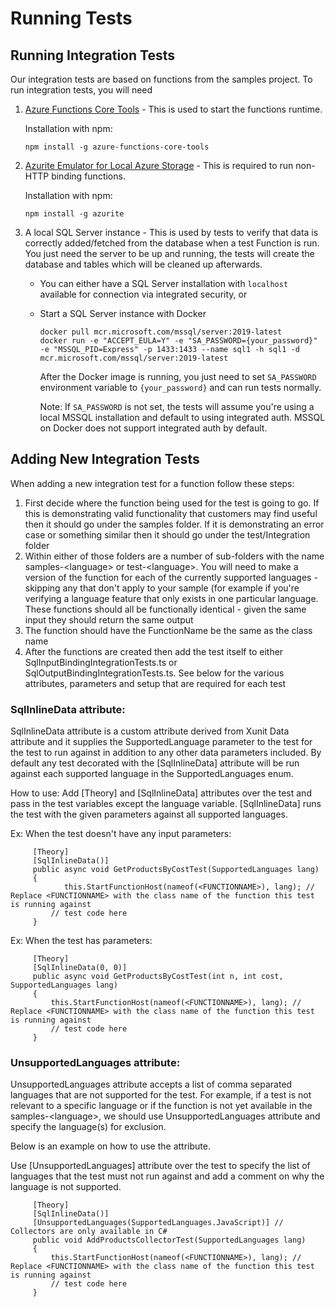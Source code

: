 # Running Tests

## Running Integration Tests
Our integration tests are based on functions from the samples project. To run integration tests, you will need
1. [Azure Functions Core Tools](https://docs.microsoft.com/azure/azure-functions/functions-run-local#install-the-azure-functions-core-tools) - This is used to start the functions runtime.

   Installation with npm:
   ```
   npm install -g azure-functions-core-tools
   ```
2. [Azurite Emulator for Local Azure Storage](https://docs.microsoft.com/azure/storage/common/storage-use-azurite?tabs=npm#install-and-run-azurite) - This is required to run non-HTTP binding functions.

   Installation with npm:
   ```
   npm install -g azurite
   ```
3. A local SQL Server instance - This is used by tests to verify that data is correctly added/fetched from the database when a test Function is run. You just need the server to be up and running, the tests will create the database and tables which will be cleaned up afterwards.

   - You can either have a SQL Server installation with `localhost` available for connection via integrated security, or
   - Start a SQL Server instance with Docker
     ```
     docker pull mcr.microsoft.com/mssql/server:2019-latest
     docker run -e "ACCEPT_EULA=Y" -e "SA_PASSWORD={your_password}" -e "MSSQL_PID=Express" -p 1433:1433 --name sql1 -h sql1 -d mcr.microsoft.com/mssql/server:2019-latest
     ```
     After the Docker image is running, you just need to set `SA_PASSWORD` environment variable to `{your_password}` and can run tests normally.
     
     Note: If `SA_PASSWORD` is not set, the tests will assume you're using a local MSSQL installation and default to using integrated auth. MSSQL on Docker does not support integrated auth by default.

 ## Adding New Integration Tests
   When adding a new integration test for a function follow these steps:

   1. First decide where the function being used for the test is going to go. If this is demonstrating valid functionality that customers may find useful then it should go under the samples folder. If it is demonstrating an error case or something similar then it should go under the test/Integration folder
   2. Within either of those folders are a number of sub-folders with the name samples-\<language> or test-\<language>. You will need to make a version of the function for each of the currently supported languages - skipping any that don't apply to your sample (for example if you're verifying a language feature that only exists in one particular language. These functions should all be functionally identical - given the same input they should return the same output
   3. The function should have the FunctionName be the same as the class name
   4. After the functions are created then add the test itself to either SqlInputBindingIntegrationTests.ts or SqlOutputBindingIntegrationTests.ts. See below for the various attributes, parameters and setup that are required for each test

   ### SqlInlineData attribute:
     
   SqlInlineData attribute is a custom attribute derived from Xunit Data attribute and it supplies the SupportedLanguage parameter to the test for the test to run against in addition to any other data parameters included. By default any test decorated with the [SqlInlineData] attribute will be run against each supported language in the SupportedLanguages enum.

   How to use: Add [Theory] and [SqlInlineData] attributes over the test and pass in the test variables except the language variable.
     [SqlInlineData] runs the test with the given parameters against all supported languages.

   Ex: When the test doesn't have any input parameters:
   ```
        [Theory]
        [SqlInlineData()]
        public async void GetProductsByCostTest(SupportedLanguages lang)
        {
               this.StartFunctionHost(nameof(<FUNCTIONNAME>), lang); // Replace <FUNCTIONNAME> with the class name of the function this test is running against
            // test code here
        }
   ```  
   Ex: When the test has parameters:

   ```
        [Theory]
        [SqlInlineData(0, 0)]
        public async void GetProductsByCostTest(int n, int cost, SupportedLanguages lang)
        {
            this.StartFunctionHost(nameof(<FUNCTIONNAME>), lang); // Replace <FUNCTIONNAME> with the class name of the function this test is running against
            // test code here
        }
   ```

   ### UnsupportedLanguages attribute:

   UnsupportedLanguages attribute accepts a list of comma separated languages that are not supported for the test. For example, if a test is not relevant to a specific language or if the function is not yet available in the samples-\<language>, we should use UnsupportedLanguages attribute and specify the language(s) for exclusion.

   Below is an example on how to use the attribute.

   Use [UnsupportedLanguages] attribute over the test to specify the list of languages that the test must not run against  and add a comment on why the language is not supported.

   ```
        [Theory]
        [SqlInlineData()]
        [UnsupportedLanguages(SupportedLanguages.JavaScript)] // Collectors are only available in C#
        public void AddProductsCollectorTest(SupportedLanguages lang)
        {
            this.StartFunctionHost(nameof(<FUNCTIONNAME>), lang); // Replace <FUNCTIONNAME> with the class name of the function this test is running against
            // test code here
        }
   ```